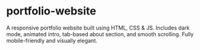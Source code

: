 # portfolio-website
A responsive portfolio website built using HTML, CSS &amp; JS. Includes dark mode, animated intro, tab-based about section, and smooth scrolling. Fully mobile-friendly and visually elegant.
